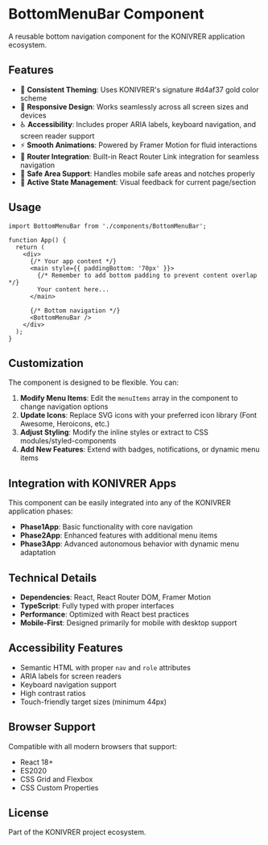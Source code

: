 # BottomMenuBar Component

A reusable bottom navigation component for the KONIVRER application ecosystem.

## Features

- 🎨 **Consistent Theming**: Uses KONIVRER's signature #d4af37 gold color scheme
- 📱 **Responsive Design**: Works seamlessly across all screen sizes and devices
- ♿ **Accessibility**: Includes proper ARIA labels, keyboard navigation, and screen reader support
- ⚡ **Smooth Animations**: Powered by Framer Motion for fluid interactions
- 🔗 **Router Integration**: Built-in React Router Link integration for seamless navigation
- 📐 **Safe Area Support**: Handles mobile safe areas and notches properly
- 🎯 **Active State Management**: Visual feedback for current page/section

## Usage

```tsx
import BottomMenuBar from './components/BottomMenuBar';

function App() {
  return (
    <div>
      {/* Your app content */}
      <main style={{ paddingBottom: '70px' }}>
        {/* Remember to add bottom padding to prevent content overlap */}
        Your content here...
      </main>

      {/* Bottom navigation */}
      <BottomMenuBar />
    </div>
  );
}
```

## Customization

The component is designed to be flexible. You can:

1. **Modify Menu Items**: Edit the `menuItems` array in the component to change navigation options
2. **Update Icons**: Replace SVG icons with your preferred icon library (Font Awesome, Heroicons, etc.)
3. **Adjust Styling**: Modify the inline styles or extract to CSS modules/styled-components
4. **Add New Features**: Extend with badges, notifications, or dynamic menu items

## Integration with KONIVRER Apps

This component can be easily integrated into any of the KONIVRER application phases:

- **Phase1App**: Basic functionality with core navigation
- **Phase2App**: Enhanced features with additional menu items
- **Phase3App**: Advanced autonomous behavior with dynamic menu adaptation

## Technical Details

- **Dependencies**: React, React Router DOM, Framer Motion
- **TypeScript**: Fully typed with proper interfaces
- **Performance**: Optimized with React best practices
- **Mobile-First**: Designed primarily for mobile with desktop support

## Accessibility Features

- Semantic HTML with proper `nav` and `role` attributes
- ARIA labels for screen readers
- Keyboard navigation support
- High contrast ratios
- Touch-friendly target sizes (minimum 44px)

## Browser Support

Compatible with all modern browsers that support:

- React 18+
- ES2020
- CSS Grid and Flexbox
- CSS Custom Properties

## License

Part of the KONIVRER project ecosystem.
